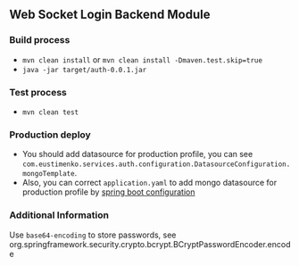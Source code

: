 ## Web Socket Login Backend Module

### Build process

- `mvn clean install` or `mvn clean install -Dmaven.test.skip=true`
- `java -jar target/auth-0.0.1.jar`

### Test process

- `mvn clean test`

### Production deploy

- You should add datasource for production profile, you can see `com.eustimenko.services.auth.configuration.DatasourceConfiguration.mongoTemplate`.
- Also, you can correct `application.yaml` to add mongo datasource for production profile by [spring boot configuration](https://docs.spring.io/spring-boot/docs/current/reference/html/common-application-properties.html)

### Additional Information
Use `base64-encoding` to store passwords, see org.springframework.security.crypto.bcrypt.BCryptPasswordEncoder.encode
